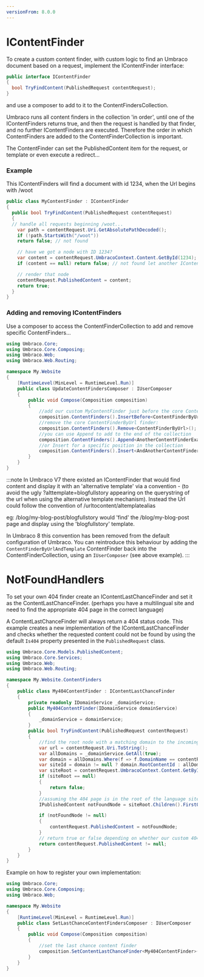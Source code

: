 ```yaml
---
versionFrom: 8.0.0
---
```


# IContentFinder

To create a custom content finder, with custom logic to find an Umbraco document based on a request, implement the IContentFinder interface:

```csharp
public interface IContentFinder
{
  bool TryFindContent(PublishedRequest contentRequest);
}
```
and use a composer to add to it to the ContentFindersCollection.

Umbraco runs all content finders in the collection 'in order', until one of the IContentFinders returns true, and then the request is handled by that finder, and no further IContentFinders are executed. Therefore the order in which ContentFinders are added to the ContentFinderCollection is important.

The ContentFinder can set the PublishedContent item for the request, or template or even execute a redirect…

### Example

This IContentFinders will find a document with id 1234, when the Url begins with /woot

```csharp
public class MyContentFinder : IContentFinder
{
  public bool TryFindContent(PublishedRequest contentRequest)
  {
  // handle all requests beginning /woot...
    var path = contentRequest.Uri.GetAbsolutePathDecoded();
    if (!path.StartsWith("/woot"))
    return false; // not found

    // have we got a node with ID 1234?
    var content = contentRequest.UmbracoContext.Content.GetById(1234);
    if (content == null) return false; // not found let another IContentFinder in the collection try to find a document

    // render that node
    contentRequest.PublishedContent = content;
    return true;
  }
}
```
### Adding and removing IContentFinders

Use a composer to access the ContentFinderCollection to add and remove specific ContentFinders...

```csharp
using Umbraco.Core;
using Umbraco.Core.Composing;
using Umbraco.Web;
using Umbraco.Web.Routing;

namespace My.Website
{
    [RuntimeLevel(MinLevel = RuntimeLevel.Run)]
    public class UpdateContentFindersComposer : IUserComposer
    {
        public void Compose(Composition composition)
        {
            //add our custom MyContentFinder just before the core ContentFinderByUrl...
            composition.ContentFinders().InsertBefore<ContentFinderByUrl, MyContentFinder>();
            //remove the core ContentFinderByUrl finder:
            composition.ContentFinders().Remove<ContentFinderByUrl>();
            //you can use Append to add to the end of the collection
            composition.ContentFinders().Append<AnotherContentFinderExample>();
            //or Insert for a specific position in the collection
            composition.ContentFinders().Insert<AndAnotherContentFinder>(3);
        }
    }
}

```
:::note
In Umbraco V7 there existed an IContentFinder that would find content and display it with an 'alternative template' via a convention - (to avoid the ugly ?alttemplate=blogfullstory appearing on the querystring of the url when using the alternative template mechanism). Instead the Url could follow the convention of /urltocontent/altemplatealias 

eg: /blog/my-blog-post/blogfullstory would 'find' the /blog/my-blog-post page and display using the 'blogfullstory' template. 

In Umbraco 8 this convention has been removed from the default configuration of Umbraco. You can reintroduce this behaviour by adding the `ContentFinderByUrlAndTemplate` ContentFinder back into the ContentFinderCollection, using an `IUserComposer` (see above example).
:::

# NotFoundHandlers

To set your own 404 finder create an IContentLastChanceFinder and set it as the ContentLastChanceFinder. (perhaps you have a multilingual site and need to find the appropriate 404 page in the correct language)

A ContentLastChanceFinder will always return a 404 status code. This example creates a new implementation of the IContentLastChanceFinder and checks whether the requested content could not be found by using the default `Is404` property presented in the `PublishedRequest` class.

```csharp
using Umbraco.Core.Models.PublishedContent;
using Umbraco.Core.Services;
using Umbraco.Web;
using Umbraco.Web.Routing;

namespace My.Website.ContentFinders
{
    public class My404ContentFinder : IContentLastChanceFinder
    {
        private readonly IDomainService _domainService;
        public My404ContentFinder(IDomainService domainService)
        {
            _domainService = domainService;
        }
        public bool TryFindContent(PublishedRequest contentRequest)
        {
            //find the root node with a matching domain to the incoming request
            var url = contentRequest.Uri.ToString();
            var allDomains = _domainService.GetAll(true);
            var domain = allDomains.Where(f => f.DomainName == contentRequest.Uri.Authority || f.DomainName == "https://" + contentRequest.Uri.Authority).FirstOrDefault();
            var siteId = domain != null ? domain.RootContentId : allDomains.FirstOrDefault().RootContentId;
            var siteRoot = contentRequest.UmbracoContext.Content.GetById(false, siteId ?? -1);
            if (siteRoot == null)
            {
                return false;
            }
            //assuming the 404 page is in the root of the language site with alias fourOhFourPageAlias
            IPublishedContent notFoundNode = siteRoot.Children().FirstOrDefault(f => f.ContentType.Alias == "fourOhFourPageAlias");

            if (notFoundNode != null)
            {
                contentRequest.PublishedContent = notFoundNode;
            }
            // return true or false depending on whether our custom 404 page was found
            return contentRequest.PublishedContent != null;
        }
    }
}
```

Example on how to register your own implementation:

```csharp
using Umbraco.Core;
using Umbraco.Core.Composing;
using Umbraco.Web;

namespace My.Website
{
    [RuntimeLevel(MinLevel = RuntimeLevel.Run)]
    public class SetLastChanceContentFindersComposer : IUserComposer
    {
        public void Compose(Composition composition)
        {
            //set the last chance content finder
            composition.SetContentLastChanceFinder<My404ContentFinder>();
        }
    }
}

```
